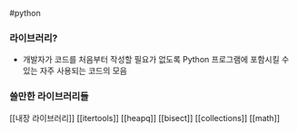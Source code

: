 ---
---
#python 
### 라이브러리?
+ 개발자가 코드를 처음부터 작성할 필요가 없도록 Python 프로그램에 포함시킬 수 있는 자주 사용되는 코드의 모음

### 쓸만한 라이브러리들
[[내장 라이브러리]]
[[itertools]]
[[heapq]]
[[bisect]]
[[collections]]
[[math]]
